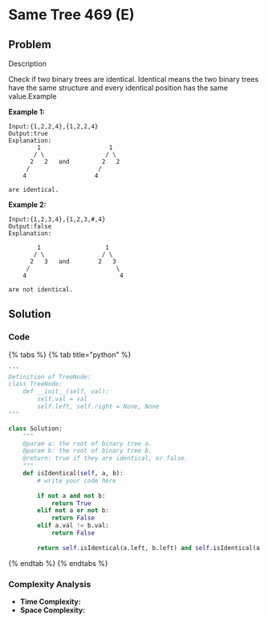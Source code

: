 # Same Tree 469 \(E\)

## Problem



Description

Check if two binary trees are identical. Identical means the two binary trees have the same structure and every identical position has the same value.Example

**Example 1:**

```text
Input:{1,2,2,4},{1,2,2,4}
Output:true
Explanation:
        1                   1
       / \                 / \
      2   2   and         2   2
     /                   /
    4                   4

are identical.
```

**Example 2:**

```text
Input:{1,2,3,4},{1,2,3,#,4}
Output:false
Explanation:

        1                  1
       / \                / \
      2   3   and        2   3
     /                        \
    4                          4

are not identical.
```

## Solution 

### Code

{% tabs %}
{% tab title="python" %}
```python
"""
Definition of TreeNode:
class TreeNode:
    def __init__(self, val):
        self.val = val
        self.left, self.right = None, None
"""

class Solution:
    """
    @param a: the root of binary tree a.
    @param b: the root of binary tree b.
    @return: true if they are identical, or false.
    """
    def isIdentical(self, a, b):
        # write your code here
        
        if not a and not b:
            return True
        elif not a or not b:
            return False
        elif a.val != b.val:
            return False
        
        return self.isIdentical(a.left, b.left) and self.isIdentical(a.right, b.right)
```
{% endtab %}
{% endtabs %}

### Complexity Analysis

* **Time Complexity:**
* **Space Complexity:**


